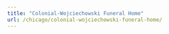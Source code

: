 ```yaml
---
title: "Colonial-Wojciechowski Funeral Home"
url: /chicago/colonial-wojciechowski-funeral-home/
---
```

